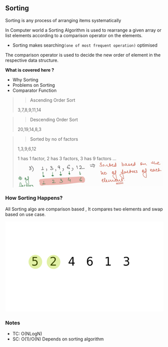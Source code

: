 ## Sorting

Sorting is any process of arranging items systematically

In Computer world a Sorting Algorithm is used to rearrange a given array or list elements according to a comparison
operator on the elements.

- Sorting makes searching`(one of most frequent operation)` optimised

The comparison operator is used to decide the new order of element in the respective data structure.

**What is covered here ?**

- Why Sorting
- Problems on Sorting
- Comparator Function

> > Ascending Order Sort
>
> 3,7,8,9,11,14

> > Descending Order Sort
>
> 20,19,14,8,3



> > Sorted by no of factors
>
> 1,3,9,6,12
>
> 1 has 1 factor, 2 has 3 factors, 3 has 9 factors ...
> ![sorting_by_factor.png](../../assets/images/arrays/sorting_by_factor.png)

### How Sorting Happens?
All Sorting algo are comparison based , It compares two elements and swap based on use case.

![plain_sort.gif](../../assets/images/arrays/plain_sort.gif)

### Notes

- TC: O(NLogN)
- SC: O(1)/O(N) Depends on sorting algorithm